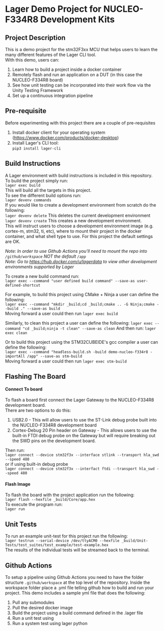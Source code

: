 # Lager Demo Project for NUCLEO-F334R8 Development Kits
## Project Description
This is a demo project for the stm32F3xx MCU that helps users to learn the many different features of the Lager CLI tool.  
With this demo, users can:  
1. Learn how to build a project inside a docker container
2. Remotely flash and run an application on a DUT (in this case the NUCLEO-F334R8 board)
3. See how unit testing can be incorporated into their work flow via the Unity Testing Framework
4. Set up a continuous integration pipeline

## Pre-requisite
Before experimenting with this project there are a couple of pre-requisites  
1. Install docker client for your operating system (https://www.docker.com/products/docker-desktop)
2. Install Lager's CLI tool:  
`pip3 install lager-cli`
  

## Build Instructions
A Lager environment with build instructions is included in this repository.  
To build the project simply run:  
`lager exec build`  
This will build all the targets in this project.  
To see the different build options run:  
`lager devenv commands`  
If you would like to create a development environment from scratch do the following:  
`lager devenv delete` This deletes the current development environment  
`lager devenv create` This creates a new development environment.  
This will instruct users to choose a development environment image (e.g. cortex-m, stm32, ti, etc), where to mount their project in the docker container, and what shell type to use. For this project the default settings are OK. 
 
*Note: In order to use Github Actions you'll need to mount the repo into `/github/workspace` NOT the default `/app`*  
*Note: Go to https://hub.docker.com/u/lagerdata to view other development environments supported by Lager*  
  
To create a new build command run:  
`lager exec --command "user defined build command" --save-as user-defined-shortcut `  

For example, to build this project using CMake + Ninja a user can define the following:  
`lager exec --command "mkdir _build;cd _build;cmake .. -G Ninja;cmake --build ." --save-as build`  
Moving forward a user could then run `lager exec build` 
 
Similarly, to clean this project a user can define the following: 
`lager exec --command "cd _build;ninja -t clean" --save-as clean` 
And then run: 
`lager exec clean` 

Or to build this project using the STM32CUBEIDE's gcc compiler a user can define the following:  
`lager exec --command "headless-build.sh -build demo-nucleo-f334r8 -importAll /app" --save-as stm-build`  
Moving forward a user could then run `lager exec stm-build`  


## Flashing The Board
#### Connect To board
To flash a board first connect the Lager Gateway to the NUCLEO-F334R8 development board.  
There are two options to do this:  
1. USB2.0 - This will allow users to use the ST-Link debug probe built into the NUCLEO-F334R8 development board
2. Cortex-Debug 20 Pin header on Gateway - This allows users to use the built-in FTDI debug probe on the Gateway but will require breaking out the SWD pins on the development board.

  
Then run:  
`lager connect --device stm32f3x --interface stlink --transport hla_swd --speed 480`  
or if using built-in debug probe  
`lager connect --device stm32f3x --interfact ftdi --transport hla_swd --speed 480`  
  
#### Flash Image
To flash the board with the project application run the following:  
`lager flash --hexfile _build/Core/app.hex`  
To execute the program run:  
`lager run`  

## Unit Tests
To run an example unit-test for this project run the following:  
`lager testrun --serial-device /dev/ttyACM0 --hexfile _build/Unit-Tests/test_suites/test_example/test-example.hex`  
The results of the individual tests will be streamed back to the terminal.  
  
## Github Actions
To setup a pipeline using Github Actions you need to have the folder structure `.github/workspace` at the top level of the repository. 
Inside the workspace folder place a .yml file telling github how to build and run your project. 
This demo includes a sample yml file that does the following: 
1) Pull any submodules 
2) Pull the desired docker image 
3) Build the project using a build command defined in the .lager file
4) Run a unit test using 
5) Run a system test using lager python 
